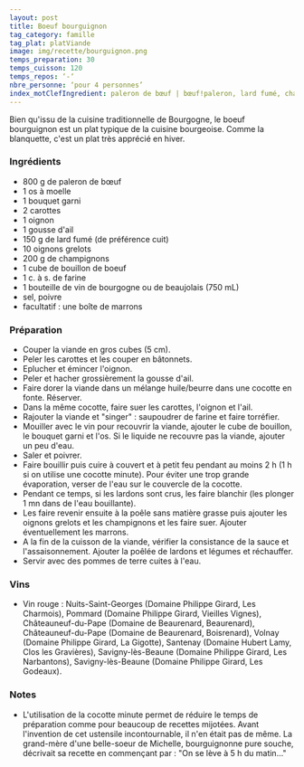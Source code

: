 ```yaml
---
layout: post
title: Boeuf bourguignon
tag_category: famille
tag_plat: platViande
image: img/recette/bourguignon.png
temps_preparation: 30
temps_cuisson: 120
temps_repos: ‘-‘
nbre_personne: ‘pour 4 personnes’
index_motClefIngredient: paleron de bœuf | bœuf!paleron, lard fumé, champignon, vin
---
```

Bien qu'issu de la cuisine traditionnelle de Bourgogne, le boeuf bourguignon est un plat typique de la cuisine bourgeoise. Comme la blanquette, c'est un plat très apprécié en hiver.

### Ingrédients
* 800 g de paleron de bœuf
* 1 os à moelle
* 1 bouquet garni
* 2 carottes
* 1 oignon
* 1 gousse d'ail
* 150 g de lard fumé (de préférence cuit)
* 10 oignons grelots
* 200 g de champignons
* 1 cube de bouillon de boeuf
* 1 c. à s. de farine
* 1 bouteille de vin de bourgogne ou de beaujolais (750 mL)
* sel, poivre
* facultatif : une boîte de marrons

### Préparation
* Couper la viande en gros cubes (5 cm).
* Peler les carottes et les couper en bâtonnets.
* Eplucher et émincer l'oignon.
* Peler et hacher grossièrement la gousse d'ail.
* Faire dorer la viande dans un mélange huile/beurre dans une cocotte en fonte. Réserver.
* Dans la même cocotte, faire suer les carottes, l'oignon et l'ail.
* Rajouter la viande et "singer" : saupoudrer de farine et faire torréfier.
* Mouiller avec le vin pour recouvrir la viande, ajouter le cube de bouillon, le bouquet garni et l'os. Si le liquide ne recouvre pas la viande, ajouter un peu d'eau.
* Saler et poivrer.
* Faire bouillir puis cuire à couvert et à petit feu pendant au moins 2 h (1 h si on utilise une cocotte minute). Pour éviter une trop grande évaporation, verser de l'eau sur le couvercle de la cocotte.
* Pendant ce temps, si les lardons sont crus, les faire blanchir (les plonger 1 mn dans de l'eau bouillante).
* Les faire revenir ensuite à la poêle sans matière grasse puis ajouter les oignons grelots et les champignons et les faire suer. Ajouter éventuellement les marrons.
* A la fin de la cuisson de la viande, vérifier la consistance de la sauce et l'assaisonnement. Ajouter la poêlée de lardons et légumes et réchauffer.
* Servir avec des pommes de terre cuites à l'eau.    

### Vins
* Vin rouge : Nuits-Saint-Georges (Domaine Philippe Girard, Les Charmois), Pommard (Domaine Philippe Girard, Vieilles Vignes), Châteauneuf-du-Pape (Domaine de Beaurenard, Beaurenard), Châteauneuf-du-Pape (Domaine de Beaurenard, Boisrenard), Volnay (Domaine Philippe Girard, La Gigotte), Santenay (Domaine Hubert Lamy, Clos les Gravières), Savigny-lès-Beaune (Domaine Philippe Girard, Les Narbantons), Savigny-lès-Beaune (Domaine Philippe Girard, Les Godeaux).

### Notes
* L'utilisation de la cocotte minute permet de réduire le temps de préparation comme pour beaucoup de recettes mijotées. Avant l'invention de cet ustensile incontournable, il n'en était pas de même. La grand-mère d'une belle-soeur de Michelle, bourguignonne pure souche, décrivait sa recette en commençant par : "On se lève à 5 h du matin..."
